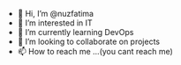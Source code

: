 - 👋 Hi, I’m @nuzfatima
- 👀 I’m interested in IT
- 🌱 I’m currently learning DevOps
- 💞️ I’m looking to collaborate on projects
- 📫 How to reach me ...(you cant reach me)

<!---
nuzfatima/nuzfatima is a ✨ special ✨ repository because its `README.md` (this file) appears on your GitHub profile.
You can click the Preview link to take a look at your changes.
--->
